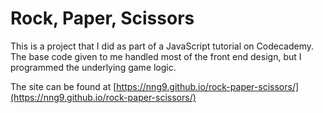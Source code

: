 # Rock, Paper, Scissors

This is a project that I did as part of a JavaScript tutorial on Codecademy. The base code given to me handled most of the front end design, but I programmed the underlying game logic. 

The site can be found at [https://nng9.github.io/rock-paper-scissors/](https://nng9.github.io/rock-paper-scissors/)

